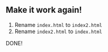 ## Make it work again!
1. Rename `index.html` to `index2.html`
2. Rename `index2.html` to `index.html`

DONE!
